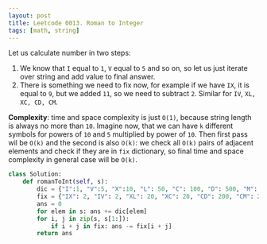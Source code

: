 ```yaml
---
layout: post
title: Leetcode 0013. Roman to Integer
tags: [math, string]
---
```


Let us calculate number in two steps:

1. We know that `I` equal to `1`, `V` equal to `5` and so on, so let us just iterate over string and add value to final answer.
2. There is something we need to fix now, for example if we have `IX`, it is equal to `9`, but we added `11`, so we need to subtract `2`. Similar for `IV`, `XL, XC, CD, CM`.

**Complexity**: time and space complexity is just `O(1)`, because string length is always no more than `10`. Imagine now, that we can have `k` different symbols for powers of `10` and `5` multiplied by power of `10`. Then first pass wil be `O(k)` and the second is also `O(k)`: we check all `O(k)` pairs of adjacent elements and check if they are in `fix` dictionary, so final time and space complexity in general case will be `O(k)`.

```python
class Solution:
    def romanToInt(self, s):
        dic = {"I":1, "V":5, "X":10, "L": 50, "C": 100, "D": 500, "M": 1000}
        fix = {"IX": 2, "IV": 2, "XL": 20, "XC": 20, "CD": 200, "CM": 200}
        ans = 0
        for elem in s: ans += dic[elem]
        for i, j in zip(s, s[1:]):
            if i + j in fix: ans -= fix[i + j]
        return ans  
```